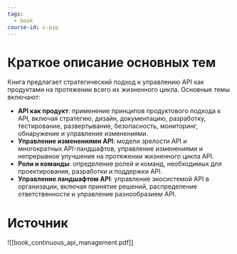 ```yaml
---
tags:
  - book
course-id: c-pyp
---
```

# Краткое описание основных тем
Книга предлагает стратегический подход к управлению API как продуктами на протяжении всего их жизненного цикла. Основные темы включают:

- **API как продукт**: применение принципов продуктового подхода к API, включая стратегию, дизайн, документацию, разработку, тестирование, развертывание, безопасность, мониторинг, обнаружение и управление изменениями.
- **Управление изменениями API**: модели зрелости API и многократных API-ландшафтов, управление изменениями и непрерывное улучшение на протяжении жизненного цикла API.
- **Роли и команды**: определение ролей и команд, необходимых для проектирования, разработки и поддержки API.
- **Управление ландшафтом API**: управление экосистемой API в организации, включая принятие решений, распределение ответственности и управление разнообразием API.

# Источник

![[book_continuous_api_management.pdf]]